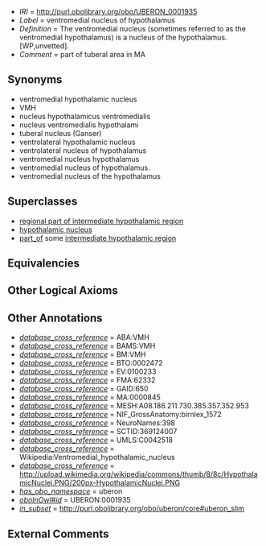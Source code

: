  * *IRI* = http://purl.obolibrary.org/obo/UBERON_0001935
 * *Label* = ventromedial nucleus of hypothalamus
 * *Definition* = The ventromedial nucleus (sometimes referred to as the ventromedial hypothalamus) is a nucleus of the hypothalamus. [WP,unvetted].
 * *Comment* = part of tuberal area in MA

## Synonyms

 * ventromedial hypothalamic nucleus
 * VMH
 * nucleus hypothalamicus ventromedialis
 * nucleus ventromedialis hypothalami
 * tuberal nucleus (Ganser)
 * ventrolateral hypothalamic nucleus
 * ventrolateral nucleus of hypothalamus
 * ventromedial nucleus hypothalamus
 * ventromedial nucleus of hypothalamus.
 * ventromedial nucleus of the hypothalamus

## Superclasses

 * [regional part of intermediate hypothalamic region](../../UBERON/51/UBERON_0002951.md)
 * [hypothalamic nucleus](../../UBERON/68/UBERON_0006568.md)
 * [part_of](../../BFO/50/BFO_0000050.md) some [intermediate hypothalamic region](../../UBERON/55/UBERON_0002555.md)

## Equivalencies


## Other Logical Axioms


## Other Annotations

 * *[database_cross_reference](../../ef/oboInOwl#hasDbXref.md)* = ABA:VMH
 * *[database_cross_reference](../../ef/oboInOwl#hasDbXref.md)* = BAMS:VMH
 * *[database_cross_reference](../../ef/oboInOwl#hasDbXref.md)* = BM:VMH
 * *[database_cross_reference](../../ef/oboInOwl#hasDbXref.md)* = BTO:0002472
 * *[database_cross_reference](../../ef/oboInOwl#hasDbXref.md)* = EV:0100233
 * *[database_cross_reference](../../ef/oboInOwl#hasDbXref.md)* = FMA:62332
 * *[database_cross_reference](../../ef/oboInOwl#hasDbXref.md)* = GAID:650
 * *[database_cross_reference](../../ef/oboInOwl#hasDbXref.md)* = MA:0000845
 * *[database_cross_reference](../../ef/oboInOwl#hasDbXref.md)* = MESH:A08.186.211.730.385.357.352.953
 * *[database_cross_reference](../../ef/oboInOwl#hasDbXref.md)* = NIF_GrossAnatomy:birnlex_1572
 * *[database_cross_reference](../../ef/oboInOwl#hasDbXref.md)* = NeuroNames:398
 * *[database_cross_reference](../../ef/oboInOwl#hasDbXref.md)* = SCTID:369124007
 * *[database_cross_reference](../../ef/oboInOwl#hasDbXref.md)* = UMLS:C0042518
 * *[database_cross_reference](../../ef/oboInOwl#hasDbXref.md)* = Wikipedia:Ventromedial_hypothalamic_nucleus
 * *[database_cross_reference](../../ef/oboInOwl#hasDbXref.md)* = http://upload.wikimedia.org/wikipedia/commons/thumb/8/8c/HypothalamicNuclei.PNG/200px-HypothalamicNuclei.PNG
 * *[has_obo_namespace](../../ce/oboInOwl#hasOBONamespace.md)* = uberon
 * *[oboInOwl#id](../../id/oboInOwl#id.md)* = UBERON:0001935
 * *[in_subset](../../et/oboInOwl#inSubset.md)* = http://purl.obolibrary.org/obo/uberon/core#uberon_slim

## External Comments

